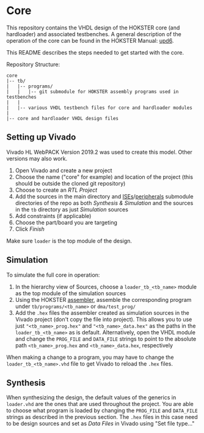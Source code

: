 # Core
This repository contains the VHDL design of the HOKSTER core (and hardloader) and associated testbenches. A general description of the operation of the core can be found in the HOKSTER Manual: [upd6](https://github.com/willja001/hokster/blob/master/documentation/HOKSTER_Manual_upd6.pdf).

This README describes the steps needed to get started with the core.

Repository Structure:
```
core
|-- tb/
|   |-- programs/
|   |   |-- git submodule for HOKSTER assembly programs used in testbenches
|   |
|   |-- various VHDL testbench files for core and hardloader modules
|
|-- core and hardloader VHDL design files
```

Setting up Vivado
-----------------
Vivado HL WebPACK Version 2019.2 was used to create this model. Other versions may also work.

1. Open Vivado and create a new project
2. Choose the name ("core" for example) and location of the project (this should be outside the cloned git repository)
3. Choose to create an *RTL Project*
4. Add the sources in the main directory and [ISEs](https://github.com/willja001/hokster/tree/master/ISEs)/[peripherals](https://github.com/willja001/hokster/tree/master/peripherals) submodule directories of the repo as both *Synthesis & Simulation* and the sources in the `tb` directory as just *Simulation* sources
5. Add constraints (if applicable)
6. Choose the part/board you are targeting
7. Click *Finish*

Make sure `loader` is the top module of the design.

Simulation
----------
To simulate the full core in operation:

1. In the hierarchy view of Sources, choose a `loader_tb_<tb_name>` module as the top module of the simulation sources
2. Using the HOKSTER [assembler](https://github.com/willja001/hokster/tree/master/assembler), assemble the corresponding program under `tb/programs/<tb_name>` or `dma/test_prog/`
3. Add the `.hex` files the assembler created as simulation sources in the Vivado project (don't copy the file into project). This allows you to use just `"<tb_name>_prog.hex"` and `"<tb_name>_data.hex"` as the paths in the `loader_tb_<tb_name>` as is default. Alternatively, open the VHDL module and change the `PROG_FILE` and `DATA_FILE` strings to point to the absolute path `<tb_name>_prog.hex` and `<tb_name>_data.hex`, respectively

When making a change to a program, you may have to change the `loader_tb_<tb_name>.vhd` file to get Vivado to reload the `.hex` files.

Synthesis
---------
When synthesizing the design, the default values of the generics in `loader.vhd` are the ones that are used throughout the project. You are able to choose what program is loaded by changing the `PROG_FILE` and `DATA_FILE` strings as described in the previous section. The `.hex` files in this case need to be design sources and set as *Data Files* in Vivado using "Set file type..."
